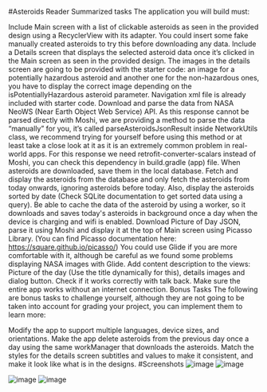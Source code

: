 #Asteroids Reader
Summarized tasks
The application you will build must:

Include Main screen with a list of clickable asteroids as seen in the provided design using a RecyclerView with its adapter. You could insert some fake manually created asteroids to try this before downloading any data.
Include a Details screen that displays the selected asteroid data once it’s clicked in the Main screen as seen in the provided design. The images in the details screen are going to be provided with the starter code: an image for a potentially hazardous asteroid and another one for the non-hazardous ones, you have to display the correct image depending on the isPotentiallyHazardous asteroid parameter. Navigation xml file is already included with starter code.
Download and parse the data from NASA NeoWS (Near Earth Object Web Service) API. As this response cannot be parsed directly with Moshi, we are providing a method to parse the data “manually” for you, it’s called parseAsteroidsJsonResult inside NetworkUtils class, we recommend trying for yourself before using this method or at least take a close look at it as it is an extremely common problem in real-world apps. For this response we need retrofit-converter-scalars instead of Moshi, you can check this dependency in build.gradle (app) file.
When asteroids are downloaded, save them in the local database.
Fetch and display the asteroids from the database and only fetch the asteroids from today onwards, ignoring asteroids before today. Also, display the asteroids sorted by date (Check SQLite documentation to get sorted data using a query).
Be able to cache the data of the asteroid by using a worker, so it downloads and saves today's asteroids in background once a day when the device is charging and wifi is enabled.
Download Picture of Day JSON, parse it using Moshi and display it at the top of Main screen using Picasso Library. (You can find Picasso documentation here: https://square.github.io/picasso/) You could use Glide if you are more comfortable with it, although be careful as we found some problems displaying NASA images with Glide.
Add content description to the views: Picture of the day (Use the title dynamically for this), details images and dialog button. Check if it works correctly with talk back.
Make sure the entire app works without an internet connection.
Bonus Tasks
The following are bonus tasks to challenge yourself, although they are not going to be taken into account for grading your project, you can implement them to learn more:

Modify the app to support multiple languages, device sizes, and orientations.
Make the app delete asteroids from the previous day once a day using the same workManager that downloads the asteroids.
Match the styles for the details screen subtitles and values to make it consistent, and make it look like what is in the designs.
#Screenshots
![image](https://github.com/omarAhmed22600/Asteroids-Radar/assets/96152606/8bdf8e61-d623-4d20-9652-c9ef4bc5250a)      ![image](https://github.com/omarAhmed22600/Asteroids-Radar/assets/96152606/fede814f-3921-4d35-82c9-1f1482dc5dba)

![image](https://github.com/omarAhmed22600/Asteroids-Radar/assets/96152606/14314abb-6218-4f24-aece-94631da40465)      ![image](https://github.com/omarAhmed22600/Asteroids-Radar/assets/96152606/06bac763-d0a8-4a8d-820d-c50c664ce43f)
